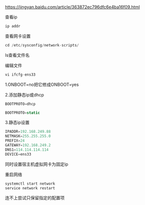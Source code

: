 https://jingyan.baidu.com/article/363872ec796dfc6e4ba16f09.html

查看ip

```javascript
ip addr
```



查看网卡设置

```javascript
cd /etc/sysconfig/network-scripts/
```

ls查看文件名



编辑文件

```javascript
vi ifcfg-ens33
```

1.ONBOOT=no把它修成ONBOOT=yes

2.添加静态ip或dhcp

```javascript
BOOTPROTO=dhcp
```



```javascript
BOOTPROTO=static
```

3.静态ip设置

```javascript
IPADDR=192.168.249.88
NETMASK=255.255.255.0
PREFIX=24
GATEWAY=192.168.249.2
DNS1=114.114.114.114
DEVICE=ens33
```

同时设置宿主机虚拟网卡为固定ip

重启网络

```javascript
systemctl start network
service network restart
```



连不上尝试只保留指定的配置项



